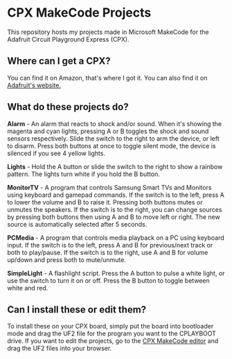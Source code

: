 # CPX MakeCode Projects
This repository hosts my projects made in Microsoft MakeCode for the Adafruit Circuit Playground Express (CPX).

## Where can I get a CPX?
You can find it on Amazon, that's where I got it. You can also find it on [Adafruit's website.](https://adafruit.com/product/3333)

## What do these projects do?
**Alarm** - An alarm that reacts to shock and/or sound. When it's showing the magenta and cyan lights, pressing A or B toggles the shock and sound sensors respectively. Slide the switch to the right to arm the device, or left to disarm. Press both buttons at once to toggle silent mode, the device is silenced if you see 4 yellow lights.

**Lights** - Hold the A button or slide the switch to the right to show a rainbow pattern. The lights turn white if you hold the B button.

**MonitorTV** - A program that controls Samsung Smart TVs and Monitors using keyboard and gamepad commands. If the switch is to the left, press A to lower the volume and B to raise it. Pressing both buttons mutes or unmutes the speakers. If the switch is to the right, you can change sources by pressing both buttons then using A and B to move left or right. The new source is automatically selected after 5 seconds.

**PCMedia** - A program that controls media playback on a PC using keyboard input. If the switch is to the left, press A and B for previous/next track or both to play/pause. If the switch is to the right, use A and B for volume up/down and press both to mute/unmute.

**SimpleLight** - A flashlight script. Press the A button to pulse a white light, or use the switch to turn it on or off. Press the B button to toggle between white and red.

## Can I install these or edit them?
To install these on your CPX board, simply put the board into bootloader mode and drag the UF2 file for the program you want to the CPLAYBOOT drive. If you want to edit the projects, go to the [CPX MakeCode editor](https://makecode.adafruit.com) and drag the UF2 files into your browser.
